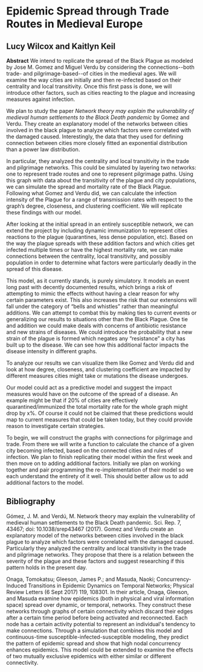 # Epidemic Spread through Trade Routes in Medieval Europe

## Lucy Wilcox and Kaitlyn Keil

**Abstract** We intend to replicate the spread of the Black Plague as modeled by Jose M. Gomez and Miguel Verdu by considering the connections--both trade- and pilgrimage-based--of cities in the medieval ages. We will examine the way cities are initially and then re-infected based on their centrality and local transitivity. Once this first pass is done, we will introduce other factors, such as cities reacting to the plague and increasing measures against infection.

We plan to study the paper *Network theory may explain the vulnerability of medieval human settlements to the Black Death pandemic* by Gomez and  Verdu. They create an explanatory model of the networks between cities involved in the black plague to analyze which factors were correlated with the damaged caused. Interestingly, the data that they used for defining connection between cities more closely fitted an exponential distribution than a power law distribution. 

In particular, they analyzed the centrality and local transitivity in the trade and pilgrimage networks. This could be simulated by layering two networks: one to represent trade routes and one to represent pilgrimage paths. Using this graph with data about the transitivity of the plague and city populations, we can simulate the spread and mortality rate of the Black Plague. Following what Gomez and Verdu did, we can calculate the infection intensity of the Plague for a range of transmission rates with respect to the graph’s degree, closeness, and clustering coefficient. We will replicate these findings with our model.

After looking at the initial spread in an entirely susceptible network, we can extend the project by including dynamic immunization to represent cities reactions to the plague (quarantines, less dense population, etc). Based on the way the plague spreads with these addition factors and which cities get infected multiple times or have the highest mortality rate, we can make connections between the centrality, local transitivity, and possibly population in order to determine what factors were particularly deadly in the spread of this disease.

This model, as it currently stands, is purely simulatory. It models an event long past with decently documented results, which brings a risk of attempting to mimic the effects without having a clear reason for why certain parameters exist. This also increases the risk that our extensions will fall under the category of “bells and whistles” rather than meaningful additions. We can attempt to combat this by making ties to current events or generalizing our results to situations other than the Black Plague. One tie and addition we could make deals with concerns of antibiotic resistance and new strains of diseases. We could introduce the probability that a new strain of the plague is formed which negates any “resistance” a city has built up to the disease. We can see how this additional factor impacts the disease intensity in different graphs. 

To analyze our results we can visualize them like Gomez and Verdu did and look at how degree, closeness, and clustering coefficient are impacted by different measures cities might take or mutations the disease undergoes. 


Our model could act as a predictive model and suggest the impact measures would have on the outcome of the spread of a disease. An example might be that if 20% of cities are effectively quarantined/immunized the total mortality rate for the whole graph might drop by x%. Of course it could not be claimed that these predictions would map to current measures that could be taken today, but they could provide reason to investigate certain strategies.

To begin, we will construct the graphs with connections for pilgrimage and trade. From there we will write a function to calculate the chance of a given city becoming infected, based on the connected cities and rules of infection. We plan to finish replicating their model within the first week and then move on to adding additional factors. Initially we plan on working together and pair programming the re-implementation of their model so we each understand the entirety of it well. This should better allow us to add additional factors to the model.

## Bibliography 
Gómez, J. M. and Verdú, M. Network theory may explain the vulnerability of medieval human settlements to the Black Death pandemic. Sci. Rep. 7, 43467; doi: 10.1038/srep43467 (2017).
Gomez and Verdu create an explanatory model of the networks between cities involved in the black plague to analyze which factors were correlated with the damaged caused. Particularly they analyzed the centrality and local transitivity in the trade and pilgrimage networks. They propose that there is a relation between the severity of the plague and these factors and suggest researching if this pattern holds in the present day.
 
Onaga, Tomokatsu; Gleeson, James P.; and Masuda, Naoki; Concurrency-Induced Transitions in Epidemic Dynamics on Temporal Networks; Physical Review Letters (6 Sept 2017) 119, 108301.
In their article, Onaga, Gleeson, and Masuda examine how epidemics (both in physical and viral information space) spread over dynamic, or temporal, networks. They construct these networks through graphs of certain connectivity which discard their edges after a certain time period before being activated and reconnected. Each node has a certain activity potential to represent an individual's tendency to make connections. Through a simulation that combines this model and continuous-time susceptible-infected-susceptible modeling, they predict the pattern of epidemic spread and show that high nodal concurrency enhances epidemics. This model could be extended to examine the effects of two mutually exclusive epidemics with either similar or different connectivity.
